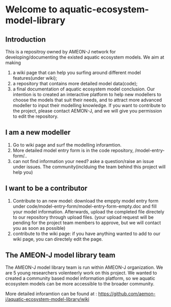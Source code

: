 # Welcome to aquatic-ecosystem-model-library
## Introduction
This is a repositroy owned by AMEON-J network for developing/documenting the existed aquatic ecosystem models. We aim at making
1. a wiki page that can help you surfing around different model features(under wiki);
2. a repository that contains more detailed model data(code);
3. a final documentation of aquatic ecosystem model conclusion. 
Our intention is to created an interactive platform to help new modellers to choose the models that suit their needs, and to attract more advanced modeller to input their modelling knowledge. 
If you want to contribute to the project, please contact AEMON-J, and we will give you permission to edit the repository.
## I am a new modeller
1. Go to wiki page and surf the modelling inforamtion.
2. More detailed model entry form is in the code repository, /model-entry-form/..
3. can not find information your need? aske a question/raise an issue under issues. The community(inclduing the team behind this project will help you)

## I want to be a contributor
1. Contribute to an new model: download the emppty model entry form under code/model-entry-form/model-entry-form-empty.doc and fill your model information. Afterwards, upload the completed file directely to our repository through upload files. (your upload request will be pending for the project team members to approve, but we will contact you as soon as possible)
2. contribute to the wiki page: if you have anything wanted to add to our wiki page, you can directely edit the page. 
## The AMEON-J model library team
The AMEON-J model library team is run within AMEON-J organization. We are 5 young researchers volenteerly work on this project. We wanted to created a community based model information platform, so we aquatic ecosystem models can be more accessible to the broader community.

More detailed inforamtion can be found at : https://github.com/aemon-j/aquatic-ecosystem-model-library/wiki